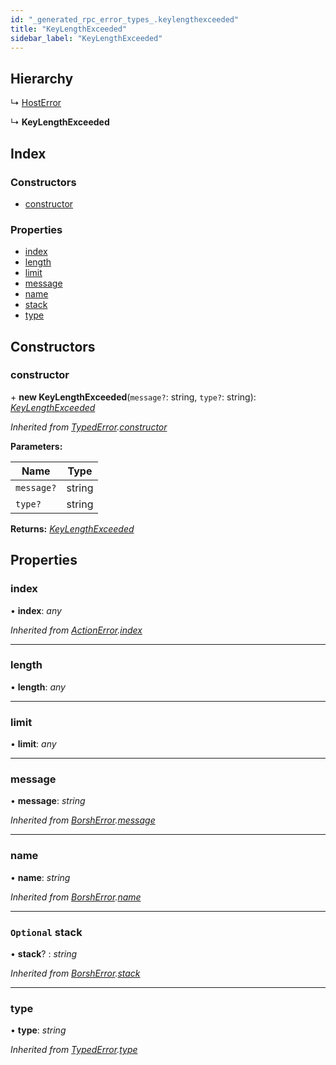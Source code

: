 ```yaml
---
id: "_generated_rpc_error_types_.keylengthexceeded"
title: "KeyLengthExceeded"
sidebar_label: "KeyLengthExceeded"
---
```


## Hierarchy

  ↳ [HostError](_generated_rpc_error_types_.hosterror.md)

  ↳ **KeyLengthExceeded**

## Index

### Constructors

* [constructor](_generated_rpc_error_types_.keylengthexceeded.md#constructor)

### Properties

* [index](_generated_rpc_error_types_.keylengthexceeded.md#index)
* [length](_generated_rpc_error_types_.keylengthexceeded.md#length)
* [limit](_generated_rpc_error_types_.keylengthexceeded.md#limit)
* [message](_generated_rpc_error_types_.keylengthexceeded.md#message)
* [name](_generated_rpc_error_types_.keylengthexceeded.md#name)
* [stack](_generated_rpc_error_types_.keylengthexceeded.md#optional-stack)
* [type](_generated_rpc_error_types_.keylengthexceeded.md#type)

## Constructors

###  constructor

\+ **new KeyLengthExceeded**(`message?`: string, `type?`: string): *[KeyLengthExceeded](_generated_rpc_error_types_.keylengthexceeded.md)*

*Inherited from [TypedError](_utils_errors_.typederror.md).[constructor](_utils_errors_.typederror.md#constructor)*

**Parameters:**

Name | Type |
------ | ------ |
`message?` | string |
`type?` | string |

**Returns:** *[KeyLengthExceeded](_generated_rpc_error_types_.keylengthexceeded.md)*

## Properties

###  index

• **index**: *any*

*Inherited from [ActionError](_generated_rpc_error_types_.actionerror.md).[index](_generated_rpc_error_types_.actionerror.md#index)*

___

###  length

• **length**: *any*

___

###  limit

• **limit**: *any*

___

###  message

• **message**: *string*

*Inherited from [BorshError](_utils_serialize_.borsherror.md).[message](_utils_serialize_.borsherror.md#message)*

___

###  name

• **name**: *string*

*Inherited from [BorshError](_utils_serialize_.borsherror.md).[name](_utils_serialize_.borsherror.md#name)*

___

### `Optional` stack

• **stack**? : *string*

*Inherited from [BorshError](_utils_serialize_.borsherror.md).[stack](_utils_serialize_.borsherror.md#optional-stack)*

___

###  type

• **type**: *string*

*Inherited from [TypedError](_utils_errors_.typederror.md).[type](_utils_errors_.typederror.md#type)*

